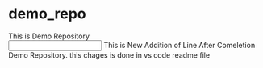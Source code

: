 # demo_repo
This is Demo Repository <br> <input />
This is New Addition of Line After Comeletion Demo Repository.
this chages is done in vs code readme file
